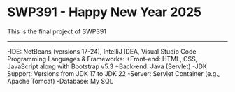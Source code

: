 # SWP391 - Happy New Year 2025

This is the final project of SWP391

------------------------------------
-IDE: NetBeans (versions 17-24), IntelliJ IDEA, Visual Studio Code
-Programming Languages & Frameworks:
  +Front-end: HTML, CSS, JavaScript along with Bootstrap v5.3
  +Back-end: Java (Servlet)
-JDK Support: Versions from JDK 17 to JDK 22
-Server: Servlet Container (e.g., Apache Tomcat)
-Database: My SQL

